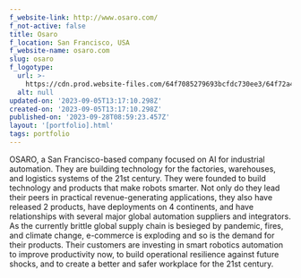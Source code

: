 ```yaml
---
f_website-link: http://www.osaro.com/
f_not-active: false
title: Osaro
f_location: San Francisco, USA
f_website-name: osaro.com
slug: osaro
f_logotype:
  url: >-
    https://cdn.prod.website-files.com/64f7085279693bcfdc730ee3/64f72a44c3665a5933b9fe6d_Osaro.jpeg
  alt: null
updated-on: '2023-09-05T13:17:10.298Z'
created-on: '2023-09-05T13:17:10.298Z'
published-on: '2023-09-28T08:59:23.457Z'
layout: '[portfolio].html'
tags: portfolio
---
```


OSARO, a San Francisco-based company focused on AI for industrial automation. They are building technology for the factories, warehouses, and logistics systems of the 21st century. They were founded to build technology and products that make robots smarter. Not only do they lead their peers in practical revenue-generating applications, they also have released 2 products, have deployments on 4 continents, and have relationships with several major global automation suppliers and integrators. As the currently brittle global supply chain is besieged by pandemic, fires, and climate change, e-commerce is exploding and so is the demand for their products. Their customers are investing in smart robotics automation to improve productivity now, to build operational resilience against future shocks, and to create a better and safer workplace for the 21st century.  

  

‍
